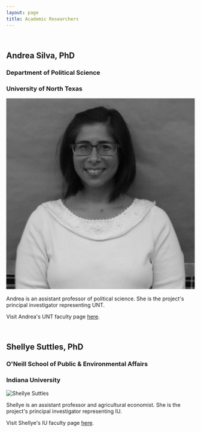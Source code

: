 ```yaml
---
layout: page
title: Academic Researchers
---
```


<br>

## Andrea Silva, PhD
### Department of Political Science
### University of North Texas
![Andrea Silva](/assets/img/andrea.jpg)

Andrea is an assistant professor of political science. She is the project's principal investigator representing UNT.

Visit Andrea's UNT faculty page [here](https://politicalscience.unt.edu/people/andrea-silva).

<br>

## Shellye Suttles, PhD
### O'Neill School of Public & Environmental Affairs
### Indiana University
![Shellye Suttles](/assets/img/shellye.jpg)

Shellye is an assistant professor and agricultural economist. She is the project's principal investigator representing IU.

Visit Shellye's IU faculty page [here](https://oneill.indiana.edu/faculty-research/directory/profiles/faculty/full-time/suttles-shellye.html).
